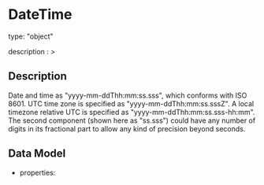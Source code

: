 # DateTime
type: "object"
description : >
## Description
Date and time as "yyyy-mm-ddThh:mm:ss.sss", which conforms with ISO 8601. UTC time zone is specified as "yyyy-mm-ddThh:mm:ss.sssZ". A local timezone relative UTC is specified as "yyyy-mm-ddThh:mm:ss.sss-hh:mm". The second component (shown here as "ss.sss") could have any number of digits in its fractional part to allow any kind of precision beyond seconds.

## Data Model
  - properties:
